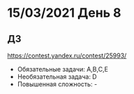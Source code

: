 # 15/03/2021 День 8

## ДЗ

https://contest.yandex.ru/contest/25993/

- Обязательные задачи: A,B,C,E
- Необязательная задача: D
- Повышенная сложность: -